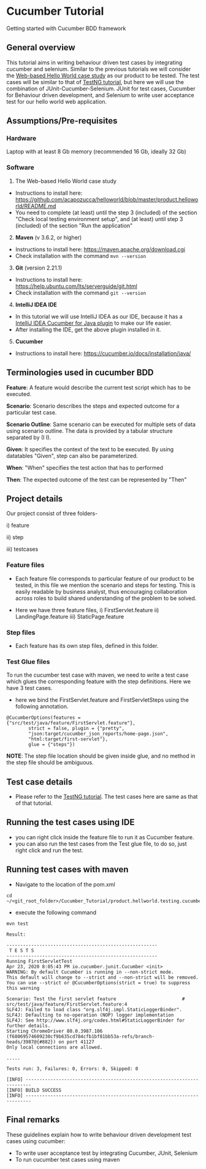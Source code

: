 # Cucumber Tutorial
Getting started with Cucumber BDD framework

## General overview
This tutorial aims in writing behaviour driven test cases by integrating cucumber and selenium. Similar to the previous tutorials we will consider the [Web-based Hello World case study](https://github.com/acapozucca/helloworld) as our product to be tested. 
The test cases will be similar to that of [TestNG tutorial](https://github.com/acapozucca/TestNG), but here we will use the combination of JUnit-Cucumber-Selenium. JUnit for test cases, Cucumber for Behaviour driven development, and Selenium to write user acceptance test for our hello world web application.


## Assumptions/Pre-requisites

### Hardware
Laptop with at least 8 Gb memory (recommended 16 Gb, ideally 32 Gb)

### Software

1. The Web-based Hello World case study
* Instructions to install here: https://github.com/acapozucca/helloworld/blob/master/product.helloworld/README.md
* You need to complete (at least) until the step 3 (included) of the section 
"Check local testing environment setup", and
(at least) until step 3 (included) of the section
"Run the application"

2. **Maven** (v 3.6.2, or higher)
* Instructions to install here: https://maven.apache.org/download.cgi
* Check installation with the command `mvn --version`

3. **Git** (version 2.21.1)
* Instructions to install here: https://help.ubuntu.com/lts/serverguide/git.html
* Check installation with the command `git --version`

4. **IntelliJ IDEA IDE**
* In this tutorial we will use IntelliJ IDEA as our IDE, because it has a [IntelliJ IDEA Cucumber for Java plugin](https://plugins.jetbrains.com/plugin/7212-cucumber-for-java) to make our life easier.
* After installing the IDE, get the above plugin installed in it.

5. **Cucumber**
* Instructions to install here: https://cucumber.io/docs/installation/java/


## Terminologies used in cucumber BDD

**Feature**: A feature would describe the current test script which has to be executed.

**Scenario**: Scenario describes the steps and expected outcome for a particular test case.

**Scenario Outline**: Same scenario can be executed for multiple sets of data using scenario outline. The data is provided by a tabular structure separated by (I I).

**Given**: It specifies the context of the text to be executed. By using datatables "Given", step can also be parameterized.

**When**: "When" specifies the test action that has to performed

**Then**: The expected outcome of the test can be represented by "Then"

## Project details
Our project consist of three folders-

i) feature

ii) step

iii) testcases

### Feature files

* Each feature file corresponds to particular feature of our product to be tested, in this file we mention the scenario and steps for testing. This is easily readable by business analyst, thus encouraging collaboration across roles to build shared understanding of the problem to be solved.

* Here we have three feature files,
i) FirstServlet.feature
ii) LandingPage.feature
iii) StaticPage.feature

### Step files
* Each feature has its own step files, defined in this folder.

### Test Glue files
To run the cucumber test case with maven, we need to write a test case which glues the corresponding feature with the step definitions. Here we have 3 test cases.

* here we bind the FirstServlet.feature and FirstServletSteps using the following annotation.

```
@CucumberOptions(features = {"src/test/java/feature/FirstServlet.feature"},
        strict = false, plugin = {"pretty",
        "json:target/cucumber_json_reports/home-page.json",
        "html:target/first-servlet"},
        glue = {"steps"})
```
**NOTE**: 
The step file location should be given inside glue, and no method in the step file should be ambiguous.

## Test case details
* Please refer to the [TestNG tutorial](https://github.com/acapozucca/TestNG). The test cases here are same as that of that tutorial.


## Running the test cases using IDE
* you can right click inside the feature file to run it as Cucumber feature.
* you can also run the test cases from the Test glue file, to do so, just right click and run the test.


## Running test cases with maven
* Navigate to the location of the pom.xml

```
cd ~/<git_root_folder>/Cucumber_Tutorial/product.hellworld.testing.cucumber
```

* execute the following command

```
mvn test
```

```
Result:

-------------------------------------------------------
 T E S T S
-------------------------------------------------------
Running FirstServletTest
Apr 23, 2020 8:05:43 PM io.cucumber.junit.Cucumber <init>
WARNING: By default Cucumber is running in --non-strict mode.
This default will change to --strict and --non-strict will be removed.
You can use --strict or @CucumberOptions(strict = true) to suppress this warning

Scenario: Test the first servlet feature                        # src/test/java/feature/FirstServlet.feature:4
SLF4J: Failed to load class "org.slf4j.impl.StaticLoggerBinder".
SLF4J: Defaulting to no-operation (NOP) logger implementation
SLF4J: See http://www.slf4j.org/codes.html#StaticLoggerBinder for further details.
Starting ChromeDriver 80.0.3987.106 (f68069574609230cf9b635cd784cfb1bf81bb53a-refs/branch-heads/3987@{#882}) on port 41127
Only local connections are allowed.

.....

Tests run: 3, Failures: 0, Errors: 0, Skipped: 0

[INFO] ------------------------------------------------------------------------
[INFO] BUILD SUCCESS
[INFO] ------------------------------------------------------------------------

```

## Final remarks

These guidelines explain how to write behaviour driven development test cases using cucumber:

- To write user acceptance test by integrating Cucumber, JUnit, Selenium
- To run cucumber test cases using maven




